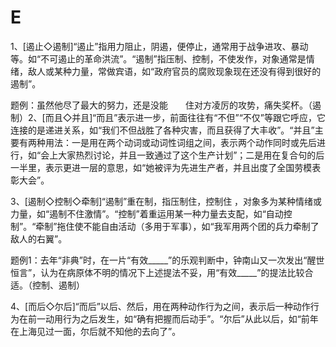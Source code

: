 # E

1、\[遏止◇遏制\]“遏止”指用力阻止，阴遏，便停止，通常用于战争进攻、暴动等。如“不可遏止的革命洪流”。“遏制”指压制、控制，不使发作，对象通常是情绪，敌人或某种力量，常做宾语，如“政府官员的腐败现象现在还没有得到很好的遏制”。

题例：虽然他尽了最大的努力，还是没能　　住对方凌厉的攻势，痛失奖杯。（遏制）2、\[而且◇并且\]“而且”表示进一步，前面往往有“不但”“不仅”等跟它呼应，它连接的是递进关系，如“我们不但战胜了各种灾害，而且获得了大丰收”。“并且”主要有两种用法：一是用在两个动词或动词性词组之间，表示两个动作同时或先后进行，如“会上大家热烈讨论，并且一致通过了这个生产计划”；二是用在复合句的后一半里，表示更进一层的意思，如“她被评为先进生产者，并且出度了全国劳模表彰大会”。

3、\[遏制◇控制◇牵制\]“遏制”重在制，指压制住，控制住 ，对象多为某种情绪或力量，如“遏制不住激情”。“控制”着重运用某一种力量去支配，如“自动控制”。“牵制”拖住使不能自由活动（多用于军事），如“我军用两个团的兵力牵制了敌人的右翼”。

题例1：去年“非典”时，在一片“有效\_\_\_\_\_”的乐观判断中，钟南山又一次发出“醒世恒言”，认为在病原体不明的情况下上述提法不妥，用“有效\_\_\_\_\_”的提法比较合适。（控制、遏制）

4、\[而后◇尔后\]“而后”以后、然后，用在两种动作行为之间，表示后一种动作行为在前一动用行为之后发生，如“确有把握而后动手”。“尔后”从此以后，如“前年在上海见过一面，尔后就不知他的去向了”。



